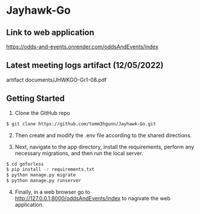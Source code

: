 # Jayhawk-Go

## Link to web application
https://odds-and-events.onrender.com/oddsAndEvents/index

## Latest meeting logs artifact (12/05/2022)
artifact documents/JHWKGO-Gr1-08.pdf

## Getting Started

1) Clone the GitHub repo

```bash
$ git clone https://github.com/tomm3hgunn/Jayhawk-Go.git
```
2) Then create and modify the .env file according to the shared directions.

3) Next, navigate to the app directory, install the requirements, perform any necessary migrations, and then run the local server.

```bash
$ cd goforless
$ pip install -r requirements.txt
$ python manage.py migrate
$ python manage.py runserver
```
4) Finally, in a web browser go to http://127.0.0.1:8000/oddsAndEvents/index to nagivate the web application.
